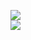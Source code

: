 [![](https://img.shields.io/badge/Made%20With-Github%20Spray-lightgrey.svg?style=for-the-badge&logo=github)](https://github.com/Annihil/github-spray#18504)  
[![](https://i.imgur.com/2DrTn0Z.gif)](https://github.com/Annihil/github-spray)